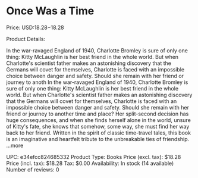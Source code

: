 # Once Was a Time

Price: USD:$18.28-$18.28

Product Details:

In the war-ravaged England of 1940, Charlotte Bromley is sure of only one thing: Kitty McLaughlin is her best friend in the whole world. But when Charlotte's scientist father makes an astonishing discovery that the Germans will covet for themselves, Charlotte is faced with an impossible choice between danger and safety. Should she remain with her friend or journey to anoth In the war-ravaged England of 1940, Charlotte Bromley is sure of only one thing: Kitty McLaughlin is her best friend in the whole world. But when Charlotte's scientist father makes an astonishing discovery that the Germans will covet for themselves, Charlotte is faced with an impossible choice between danger and safety. Should she remain with her friend or journey to another time and place? Her split-second decision has huge consequences, and when she finds herself alone in the world, unsure of Kitty's fate, she knows that somehow, some way, she must find her way back to her friend. Written in the spirit of classic time-travel tales, this book is an imaginative and heartfelt tribute to the unbreakable ties of friendship. ...more

UPC: e34efcc824685332
Product Type: Books
Price (excl. tax): $18.28
Price (incl. tax): $18.28
Tax: $0.00
Availability: In stock (14 available)
Number of reviews: 0